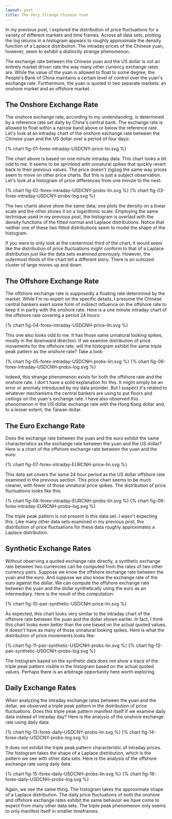 ```yaml
---
layout: post
title: The Very Strange Chinese Yuan
---
```


In my previous post, I explored the distribution of price fluctuations for a variety of different markets and time frames. Across all data sets, plotting the log returns in a histogram appears to roughly approximate the density function of a Laplace distribution. The intraday prices of the Chinese yuan, however, seem to exhibit a distinctly strange phenomenon.

<!--excerpt-->

The exchange rate between the Chinese yuan and the US dollar is not an entirely market driven rate the way many other currency exchange rates are. While the value of the yuan is allowed to float to some degree, the People's Bank of China maintains a certain level of control over the yuan's exchange rate. Furthermore, the yuan is quoted in two separate markets: an onshore market and an offshore market.

## The Onshore Exchange Rate

The onshore exchange rate, according to my understanding, is determined by a reference rate set daily by China's central bank. The exchange rate is allowed to float within a narrow band above or below the reference rate. Let's look at an intraday chart of the onshore exchange rate between the Chinese yuan and the US dollar over a period of four days:

{% chart fig-01-forex-intraday-USDCNY-price-lin.svg %}

The chart above is based on one minute intraday data. This chart looks a bit odd to me. It seems to be sprinkled with unnatural spikes that quickly revert back to their previous values. The price doesn't zigzag the same way prices seem to move on other price charts. But this is just a subject observation. Let's look at a histogram of price differences from one minute to the next:

{% chart fig-02-forex-intraday-USDCNY-probs-lin.svg %}
{% chart fig-03-forex-intraday-USDCNY-probs-log.svg %}

The two charts above show the same data; one plots the density on a linear scale and the other shows it on a logarithmic scale. Employing the same technique used in my previous post, the histogram is overlaid with the density functions of the fitted normal and Laplace distributions. Notice that neither one of these two fitted distributions seem to model the shape of the histogram.

If you were to only look at the centermost third of the chart, it would seem like the distribution of price fluctuations might conform to that of a Laplace distribution just like the data sets examined previously. However, the outermost thirds of the chart tell a different story. There is an outsized cluster of large moves up and down.

## The Offshore Exchange Rate

The offshore exchange rate is supposedly a floating rate determined by the market. While I'm no expert on the specific details, I presume the Chinese central bankers exert some form of indirect influence on the offshore rate to keep it in parity with the onshore rate. Here is a one minute intraday chart of the offshore rate covering a period 24 hours:

{% chart fig-04-forex-intraday-USDCNH-price-lin.svg %}

This one also looks odd to me. It has those same unnatural looking spikes, mostly in the downward direction. If we examine distribution of price movements for the offshore rate, will the histogram exhibit the same triple peak pattern as the onshore rate? Take a look:

{% chart fig-05-forex-intraday-USDCNH-probs-lin.svg %}
{% chart fig-06-forex-intraday-USDCNH-probs-log.svg %}

Indeed, this strange phenomenon exists for both the offshore rate and the onshore rate. I don't have a solid explanation for this. It might simply be an error or anomaly introduced by my data provider. But I suspect it's related to whatever mechanisms the central bankers are using to put floors and ceilings on the yuan's exchange rate. I have also observed this phenomenon in the US dollar exchange rate with the Hong Kong dollar and, to a lesser extent, the Taiwan dollar.

## The Euro Exchange Rate

Does the exchange rate between the yuan and the euro exhibit the same characteristics as the exchange rate between the yuan and the US dollar? Here is a chart of the offshore exchange rate between the yuan and the euro:

{% chart fig-07-forex-intraday-EURCNH-price-lin.svg %}

This data set covers the same 24 hour period as the US dollar offshore rate examined in the previous section. This price chart seems to be much cleaner, with fewer of those unnatural price spikes. The distribution of price fluctuations looks like this:

{% chart fig-08-forex-intraday-EURCNH-probs-lin.svg %}
{% chart fig-09-forex-intraday-EURCNH-probs-log.svg %}

The triple peak pattern is not present in this data set. I wasn't expecting this. Like many other data sets examined in my previous post, the distribution of price fluctuations for these data roughly approximates a Laplace distribution.

## Synthetic Exchange Rates

Without observing a quoted exchange rate directly, a synthetic exchange rate between two currencies can be computed from the rates of two other currency pairs. Suppose we know the offshore exchange rate between the yuan and the euro. And suppose we also know the exchange rate of the euro against the dollar. We can compute the offshore exchange rate between the yuan and the dollar synthetically using the euro as an intermediary. Here is the result of this computation:

{% chart fig-10-pair-synthetic-USDCNH-price-lin.svg %}

As expected, this chart looks very similar to the intraday chart of the offshore rate between the yuan and the dollar shown earlier. In fact, I think this chart looks even better than the one based on the actual quoted values. It doesn't have as many of those unnatural looking spikes. Here is what the distribution of price movements looks like:

{% chart fig-11-pair-synthetic-USDCNH-probs-lin.svg %}
{% chart fig-12-pair-synthetic-USDCNH-probs-log.svg %}

The histogram based on the synthetic data does not show a trace of the triple peak pattern visible in the histogram based on the actual quoted values. Perhaps there is an arbitrage opportunity here worth exploring.

## Daily Exchange Rates

When analyzing the intraday exchange rates between the yuan and the dollar, we observed a triple peak pattern in the distribution of price fluctuations. Does this triple peak pattern manifest itself if we examine daily data instead of intraday day? Here is the analysis of the onshore exchange rate using daily data:

{% chart fig-13-forex-daily-USDCNY-probs-lin.svg %}
{% chart fig-14-forex-daily-USDCNY-probs-log.svg %}

It does not exhibit the triple peak pattern characteristic of intraday prices. The histogram takes the shape of a Laplace distribution, which is the pattern we see with other data sets. Here is the analysis of the offshore exchange rate using daily data:

{% chart fig-15-forex-daily-USDCNH-probs-lin.svg %}
{% chart fig-16-forex-daily-USDCNH-probs-log.svg %}

Again, we see the same thing. The histogram takes the approximate shape of a Laplace distribution. The daily price fluctuations of both the onshore and offshore exchange rates exhibit the same behavior we have come to expect from many other data sets. The triple peak phenomenon only seems to only manifest itself in smaller timeframes.
